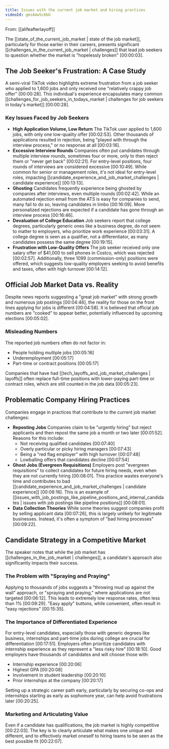 ```yaml
---
title: Issues with the current job market and hiring practices
videoId: gmsA4w5c6bU
---
```


From: [[alifeafterlayoff]] <br/> 

The [[state_of_the_current_job_market | state of the job market]], particularly for those earlier in their careers, presents significant [[challenges_in_the_current_job_market | challenges]] that lead job seekers to question whether the market is "hopelessly broken" <a class="yt-timestamp" data-t="00:00:03">[00:00:03]</a>.

## The Job Seeker's Frustration: A Case Study

A semi-viral TikTok video highlights extreme frustration from a job seeker who applied to 1,600 jobs and only received one "relatively crappy job offer" <a class="yt-timestamp" data-t="00:00:28">[00:00:28]</a>. This individual's experience encapsulates many common [[challenges_for_job_seekers_in_todays_market | challenges for job seekers in today's market]] <a class="yt-timestamp" data-t="00:00:28">[00:00:28]</a>.

### Key Issues Faced by Job Seekers
*   **High Application Volume, Low Return** The TikTok user applied to 1,600 jobs, with only one low-quality offer <a class="yt-timestamp" data-t="00:02:53">[00:02:53]</a>. Other thousands of applications resulted in rejection, being "played with through the interview process," or no response at all <a class="yt-timestamp" data-t="00:03:16">[00:03:16]</a>.
*   **Excessive Interview Rounds** Companies often put candidates through multiple interview rounds, sometimes four or more, only to then reject them or "never get back" <a class="yt-timestamp" data-t="00:02:21">[00:02:21]</a>. For entry-level positions, four rounds of interviews are considered excessive <a class="yt-timestamp" data-t="00:10:49">[00:10:49]</a>. While common for senior or management roles, it's not ideal for entry-level roles, impacting [[candidate_experience_and_job_market_challenges | candidate experience]] <a class="yt-timestamp" data-t="00:13:13">[00:13:13]</a>.
*   **Ghosting** Candidates frequently experience being ghosted by companies after interviews, even multiple rounds <a class="yt-timestamp" data-t="00:02:42">[00:02:42]</a>. While an automated rejection email from the ATS is easy for companies to send, many fail to do so, leaving candidates in limbo <a class="yt-timestamp" data-t="00:16:09">[00:16:09]</a>. More personalized rejections are expected if a candidate has gone through an interview process <a class="yt-timestamp" data-t="00:16:46">[00:16:46]</a>.
*   **Devaluation of College Education** Job seekers report that college degrees, particularly generic ones like a business degree, do not seem to matter to employers, who prioritize work experience <a class="yt-timestamp" data-t="00:03:31">[00:03:31]</a>. A college degree is seen as a qualifier, not a differentiator, as many candidates possess the same degree <a class="yt-timestamp" data-t="00:19:15">[00:19:15]</a>.
*   **Frustration with Low-Quality Offers** The job seeker received only one salary offer of $41,000 to sell phones in Costco, which was rejected <a class="yt-timestamp" data-t="00:02:57">[00:02:57]</a>. Additionally, three 1099 (commission-only) positions were offered, which suggests low-quality employers seeking to avoid benefits and taxes, often with high turnover <a class="yt-timestamp" data-t="00:14:12">[00:14:12]</a>.

## Official Job Market Data vs. Reality

Despite news reports suggesting a "great job market" with strong growth and numerous job postings <a class="yt-timestamp" data-t="00:04:46">[00:04:46]</a>, the reality for those on the front lines applying for jobs is different <a class="yt-timestamp" data-t="00:04:58">[00:04:58]</a>. It is believed that official job numbers are "cooked" to appear better, potentially influenced by upcoming elections <a class="yt-timestamp" data-t="00:05:02">[00:05:02]</a>.

### Misleading Numbers
The reported job numbers often do not factor in:
*   People holding multiple jobs <a class="yt-timestamp" data-t="00:05:16">[00:05:16]</a>
*   Underemployment <a class="yt-timestamp" data-t="00:05:17">[00:05:17]</a>
*   Part-time or contract positions <a class="yt-timestamp" data-t="00:05:17">[00:05:17]</a>

Companies that have had [[tech_layoffs_and_job_market_challenges | layoffs]] often replace full-time positions with lower-paying part-time or contract roles, which are still counted in the job data <a class="yt-timestamp" data-t="00:05:23">[00:05:23]</a>.

## Problematic Company Hiring Practices

Companies engage in practices that contribute to the current job market challenges:

*   **Reposting Jobs** Companies claim to be "urgently hiring" but reject applicants and then repost the same job a month or two later <a class="yt-timestamp" data-t="00:01:52">[00:01:52]</a>. Reasons for this include:
    *   Not receiving qualified candidates <a class="yt-timestamp" data-t="00:07:40">[00:07:40]</a>
    *   Overly particular or picky hiring managers <a class="yt-timestamp" data-t="00:07:43">[00:07:43]</a>
    *   Being a "red flag employer" with high turnover <a class="yt-timestamp" data-t="00:07:48">[00:07:48]</a>
    *   Lowballing offers that candidates decline <a class="yt-timestamp" data-t="00:07:54">[00:07:54]</a>
*   **Ghost Jobs (Evergreen Requisitions)** Employers post "evergreen requisitions" to collect candidates for future hiring needs, even when they are not currently hiring <a class="yt-timestamp" data-t="00:08:01">[00:08:01]</a>. This practice wastes everyone's time and contributes to bad [[candidate_experience_and_job_market_challenges | candidate experience]] <a class="yt-timestamp" data-t="00:08:16">[00:08:16]</a>. This is an example of [[issues_with_job_postings_like_pipeline_positions_and_internal_candidates | issues with job postings like pipeline positions]] <a class="yt-timestamp" data-t="00:08:01">[00:08:01]</a>.
*   **Data Collection Theories** While some theories suggest companies profit by selling applicant data <a class="yt-timestamp" data-t="00:07:26">[00:07:26]</a>, this is largely unlikely for legitimate businesses. Instead, it's often a symptom of "bad hiring processes" <a class="yt-timestamp" data-t="00:09:22">[00:09:22]</a>.

## Candidate Strategy in a Competitive Market

The speaker notes that while the job market has [[challenges_in_the_job_market | challenges]], a candidate's approach also significantly impacts their success.

### The Problem with "Spraying and Praying"
Applying to thousands of jobs suggests a "throwing mud up against the wall" approach, or "spraying and praying," where applications are not targeted <a class="yt-timestamp" data-t="00:06:12">[00:06:12]</a>. This leads to extremely low response rates, often less than 1% <a class="yt-timestamp" data-t="00:09:29">[00:09:29]</a>. "Easy apply" buttons, while convenient, often result in "easy rejections" <a class="yt-timestamp" data-t="00:15:35">[00:15:35]</a>.

### The Importance of Differentiated Experience
For entry-level candidates, especially those with generic degrees like business, internships and part-time jobs during college are crucial for differentiation <a class="yt-timestamp" data-t="00:17:51">[00:17:51]</a>. Employers often prioritize candidates with internship experience as they represent a "less risky hire" <a class="yt-timestamp" data-t="00:18:10">[00:18:10]</a>. Good employers have thousands of candidates and will choose those with:
*   Internship experience <a class="yt-timestamp" data-t="00:20:06">[00:20:06]</a>
*   Highest GPA <a class="yt-timestamp" data-t="00:20:08">[00:20:08]</a>
*   Involvement in student leadership <a class="yt-timestamp" data-t="00:20:10">[00:20:10]</a>
*   Prior internships at the company <a class="yt-timestamp" data-t="00:20:17">[00:20:17]</a>

Setting up a strategic career path early, particularly by securing co-ops and internships starting as early as sophomore year, can help avoid frustrations later <a class="yt-timestamp" data-t="00:20:25">[00:20:25]</a>.

### Marketing and Articulating Value
Even if a candidate has qualifications, the job market is highly competitive <a class="yt-timestamp" data-t="00:22:03">[00:22:03]</a>. The key is to clearly articulate what makes one unique and different, and to effectively market oneself to hiring teams to be seen as the best possible fit <a class="yt-timestamp" data-t="00:22:07">[00:22:07]</a>.